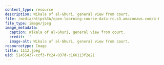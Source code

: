 ```yaml
---
content_type: resource
description: Wikala of al-Ghuri, general view from court.
file: /media/https%3A/open-learning-course-data-rc.s3.amazonaws.com/4-615-the-architecture-of-cairo-spring-2002/51455437ccf3fc24037dc160113f2e21_1112.jpeg
file_type: image/jpeg
image_metadata:
  caption: Wikala of al-Ghuri, general view from court.
  credit: ''
  image-alt: Wikala of al-Ghuri, general view from court.
resourcetype: Image
title: 1112.jpeg
uid: 51455437-ccf3-fc24-037d-c160113f2e21
---
```

